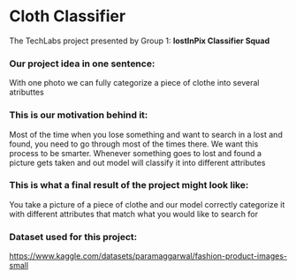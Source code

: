 # Cloth Classifier
The TechLabs project presented by Group 1: **lostInPix Classifier Squad**
### Our project idea in one sentence: 
With one photo we can fully categorize a piece of clothe into several atributtes
### This is our motivation behind it: 
Most of the time when you lose something and want to search in a lost and found, you need to go through most of the times there. We want this process to be smarter. Whenever something goes to lost and found a picture gets taken and out model will classify it into different attributes
### This is what a final result of the project might look like:
You take a picture of a piece of clothe and our model correctly categorize it with different attributes that match what you would like to search for
### Dataset used for this project:
https://www.kaggle.com/datasets/paramaggarwal/fashion-product-images-small